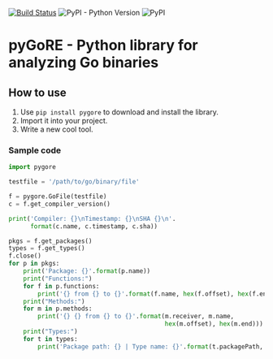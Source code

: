 [![Build Status](https://travis-ci.org/goretk/pygore.svg?branch=master)](https://travis-ci.org/goretk/pygore)
![PyPI - Python Version](https://img.shields.io/pypi/pyversions/pygore)
![PyPI](https://img.shields.io/pypi/v/pygore)
# pyGoRE - Python library for analyzing Go binaries

## How to use

1. Use `pip install pygore` to download and install the library.
2. Import it into your project.
3. Write a new cool tool.

### Sample code
```python
import pygore

testfile = '/path/to/go/binary/file'

f = pygore.GoFile(testfile)
c = f.get_compiler_version()

print('Compiler: {}\nTimestamp: {}\nSHA {}\n'.
      format(c.name, c.timestamp, c.sha))

pkgs = f.get_packages()
types = f.get_types()
f.close()
for p in pkgs:
    print('Package: {}'.format(p.name))
    print("Functions:")
    for f in p.functions:
        print('{} from {} to {}'.format(f.name, hex(f.offset), hex(f.end)))
    print("Methods:")
    for m in p.methods:
        print('{} {} from {} to {}'.format(m.receiver, m.name,
                                           hex(m.offset), hex(m.end)))
    print("Types:")
    for t in types:
        print('Package path: {} | Type name: {}'.format(t.packagePath, t.name))
```

